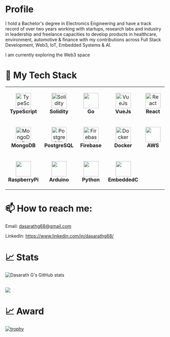 # Profile

I hold a Bachelor's degree in Electronics Engineering and have a track record of over two years working with startups, research labs and industry in leadership and freelance capacities to develop products in healthcare, environment, automotive & finance with my contributions across Full Stack Development, Web3, IoT, Embedded Systems & AI.

I am currently exploring the Web3 space

# 🔭 My Tech Stack

<table>
    <tr>
        <td align="center" height="108" width="108">
            <img
                src="https://cdn.jsdelivr.net/gh/devicons/devicon/icons/typescript/typescript-plain.svg"
                width="48"
                height="48"
                alt="TypeScript"
            />
            <br /><strong>TypeScript</strong>
        </td>
        <td align="center" height="108" width="108">
            <img
                src="https://cdn.jsdelivr.net/gh/devicons/devicon/icons/solidity/solidity-original.svg"
                width="48"
                height="48"
                alt="Solidity"
            />
            <br /><strong>Solidity</strong>
        </td>
        <td align="center" height="108" width="108">            
            <img src="https://cdn.jsdelivr.net/gh/devicons/devicon@latest/icons/go/go-original-wordmark.svg"   width="48"
                height="48"/>
                <br /><strong>Go</strong>
        </td>
        <td align="center" height="108" width="108">
            <img
                src="https://cdn.jsdelivr.net/gh/devicons/devicon/icons/vuejs/vuejs-original.svg"
                width="48"
                height="48"
                alt="VueJs"
            />
            <br /><strong>VueJs</strong>
        </td>
        <td align="center" height="108" width="108">
            <img
                src="https://cdn.jsdelivr.net/gh/devicons/devicon/icons/react/react-original.svg"
                width="48"
                height="48"
                alt="React"
            />
            <br /><strong>React</strong>
        </td>
    </tr>
    <tr>
        <td align="center" height="108" width="108">
            <img
                src="https://cdn.jsdelivr.net/gh/devicons/devicon/icons/mongodb/mongodb-original.svg"
                width="48"
                height="48"
                alt="MongoDB"
            />
            <br /><strong>MongoDB</strong>
        </td>
        <td align="center" height="108" width="108">
            <img
                src="https://cdn.jsdelivr.net/gh/devicons/devicon/icons/postgresql/postgresql-original.svg"
                width="48"
                height="48"
                alt="PostgreSQL"
            />
            <br /><strong>PostgreSQL</strong>
        </td>
        <td align="center" height="108" width="108">
            <img
                src="https://cdn.jsdelivr.net/gh/devicons/devicon/icons/firebase/firebase-plain.svg"
                width="48"
                height="48"
                alt="Firebase"
            />
            <br /><strong>Firebase</strong>
        </td>
        <td align="center" height="108" width="108">
            <img
                src="https://cdn.jsdelivr.net/gh/devicons/devicon/icons/docker/docker-original.svg"
                width="48"
                height="48"
                alt="Docker"
            />
            <br /><strong>Docker</strong>
        </td>
        <td align="center" height="108" width="108">
            <img src="https://cdn.jsdelivr.net/gh/devicons/devicon@latest/icons/amazonwebservices/amazonwebservices-original-wordmark.svg" width="48"
                height="48" />
            <br /><strong>AWS</strong>
        </td>
    </tr>
    <tr>
        <td align="center" height="108" width="108">
            <img src="https://cdn.jsdelivr.net/gh/devicons/devicon@latest/icons/raspberrypi/raspberrypi-original.svg" 
            width="48"
                height="48"
            />   
                <br /><strong>RaspberryPi</strong>
    </td>
     <td align="center" height="108" width="108">
            <img src="https://cdn.jsdelivr.net/gh/devicons/devicon@latest/icons/arduino/arduino-original.svg"
            width="48"
                height="48" />
                <br /><strong>Arduino</strong>
    </td>
    <td align="center" height="108" width="108">        
            <img src="https://cdn.jsdelivr.net/gh/devicons/devicon@latest/icons/python/python-original.svg" 
             width="48"
                height="48" />  
                <br /><strong>Python</strong>
    </td>
    <td align="center" height="108" width="108">        
            <img src="https://cdn.jsdelivr.net/gh/devicons/devicon@latest/icons/embeddedc/embeddedc-original.svg"
             width="48"
                height="48" 
             />
                    <br /><strong>EmbeddedC</strong>
    </td>
    </tr>

</table>

# 📫 How to reach me:

Email: dasarathg68@gmail.com

LinkedIn: https://www.linkedin.com/in/dasarathg68/

# 📈 Stats

![Dasarath G's GitHub stats](https://github-readme-stats.vercel.app/api?username=dasarathg68&&theme=react&hide=contribs,prs)

<br />
<img
  src="https://github-readme-streak-stats.herokuapp.com/?user=dasarathg68&&theme=react"
/>
<br/>

# 📈 Award

[![trophy](https://github-profile-trophy.vercel.app/?username=dasarathg68&show_icons=true)](https://github.com/ryo-ma/github-profile-trophy)
